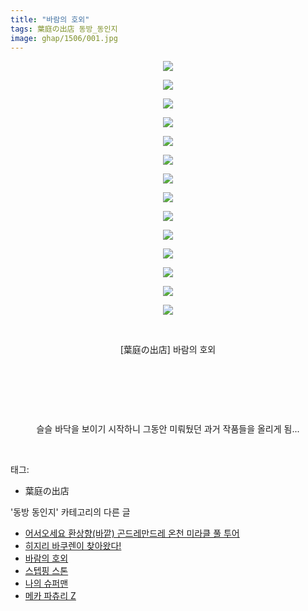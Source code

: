 ```yaml
---
title: "바람의 호외"
tags: 葉庭の出店 동방_동인지
image: ghap/1506/001.jpg
---
```

<div class="article">
<p style="text-align: center; clear: none; float: none;"><img src="{{ site.nasurl }}/ghap/1506/001.jpg"/></p>
<p style="text-align: center; clear: none; float: none;"><img src="{{ site.nasurl }}/ghap/1506/002.jpg"/></p>
<p style="text-align: center; clear: none; float: none;"><img src="{{ site.nasurl }}/ghap/1506/003.jpg"/></p>
<p style="text-align: center; clear: none; float: none;"><img src="{{ site.nasurl }}/ghap/1506/004.jpg"/></p>
<p style="text-align: center; clear: none; float: none;"><img src="{{ site.nasurl }}/ghap/1506/005.jpg"/></p>
<p style="text-align: center; clear: none; float: none;"><img src="{{ site.nasurl }}/ghap/1506/006.jpg"/></p>
<p style="text-align: center; clear: none; float: none;"><img src="{{ site.nasurl }}/ghap/1506/007.jpg"/></p>
<p style="text-align: center; clear: none; float: none;"><img src="{{ site.nasurl }}/ghap/1506/008.jpg"/></p>
<p style="text-align: center; clear: none; float: none;"><img src="{{ site.nasurl }}/ghap/1506/009.jpg"/></p>
<p style="text-align: center; clear: none; float: none;"><img src="{{ site.nasurl }}/ghap/1506/010.jpg"/></p>
<p style="text-align: center; clear: none; float: none;"><img src="{{ site.nasurl }}/ghap/1506/011.jpg"/></p>
<p style="text-align: center; clear: none; float: none;"><img src="{{ site.nasurl }}/ghap/1506/012.jpg"/></p>
<p style="text-align: center; clear: none; float: none;"><img src="{{ site.nasurl }}/ghap/1506/013.jpg"/></p>
<p style="text-align: center; clear: none; float: none;"><img src="{{ site.nasurl }}/ghap/1506/014.jpg"/></p>
<p style="text-align: center; clear: none; float: none;"><br/></p>
<p style="text-align: center; clear: none; float: none;">[葉庭の出店] 바람의 호외</p>
<p style="text-align: center; clear: none; float: none;"><br/></p>
<p style="text-align: center; clear: none; float: none;"><br/></p>
<p style="text-align: center; clear: none; float: none;"><br/></p>
<p style="text-align: center; clear: none; float: none;">슬슬 바닥을 보이기 시작하니 그동안 미뤄뒀던 과거 작품들을 올리게 됨...</p>
<p><br/></p>
</div><div class="tagTrail">
<p>태그: </p>
<ul>
<li>葉庭の出店</li>
</ul>
</div><div class="another">
<p>'동방 동인지' 카테고리의 다른 글</p>
<ul>
<li><a href="/2016-08-12-ghap_1508">어서오세요 환상향(바깥) 곤드레만드레 온천 미라클 풀 투어</a></li>
<li><a href="/2016-08-11-ghap_1507">히지리 바쿠렌이 찾아왔다!</a></li>
<li><a href="/2016-08-11-ghap_1506">바람의 호외</a></li>
<li><a href="/2016-08-11-ghap_1505">스텝핑 스톤</a></li>
<li><a href="/2016-08-11-ghap_1503">나의 슈퍼맨</a></li>
<li><a href="/2016-08-11-ghap_1502">메카 파츄리 Z</a></li>
</ul>
</div><div class="cb_module cb_fluid">
<div class="cb_wrt cb_profile">
</div><!-- commentList close -->
</div>
<br/>
<p id="refer"></p>
<br/>
